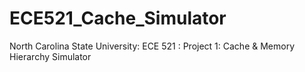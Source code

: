 # ECE521_Cache_Simulator
North Carolina State University: ECE 521 : Project 1: Cache &amp; Memory Hierarchy Simulator 
